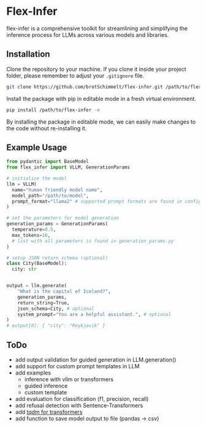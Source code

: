 # Flex-Infer

flex-infer is a comprehensive toolkit for streamlining and simplifying the inference process for LLMs across various models and libraries.

## Installation

Clone the repository to your machine. If you clone it inside your project folder, please remember to adjust your ```.gitignore``` file.

```bash
git clone https://github.com/brotSchimmelt/flex-infer.git /path/to/flex-infer
```

Install the package with pip in editable mode in a fresh virtual environment.

```bash
pip install /path/to/flex-infer -e
```

By installing the package in editable mode, we can easily make changes to the code without re-installing it.

## Example Usage

```python
from pydantic import BaseModel
from flex_infer import VLLM, GenerationParams

# initialize the model
llm = VLLM(
  name="human friendly model name",
  model_path="/path/to/model",
  prompt_format="llama2" # supported prompt formats are found in config/prompt_formats.py
)

# set the parameters for model generation
generation_params = GenerationParams(
  temperature=0.5,
  max_tokens=16,
  # list with all parameters is found in generation_params.py
)

# setup JSON return schema (optional)
class City(BaseModel):
  city: str


output = llm.generate(
    "What is the capital of Iceland?",
    generation_params,
    return_string=True,
    json_schema=City, # optional
    system_prompt="You are a helpful assistant.", # optional
)
# output[0]: { "city": "Reykjavik" }
```

## ToDo

- add output validation for guided generation in LLM.generation()
- add support for custom prompt templates in LLM
- add examples
  - inference with vllm or transformers
  - guided inference
  - custom template
- add evaluation for classification (f1, precision, recall)
- add refusal detection with Sentence-Transformers
- add [tqdm for transformers](https://github.com/huggingface/transformers/issues/14789)
- add function to save model output to file (pandas -> csv)
